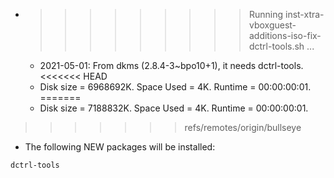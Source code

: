 * >>>>>>>>> Running inst-xtra-vboxguest-additions-iso-fix-dctrl-tools.sh ...
  * 2021-05-01: From dkms (2.8.4-3~bpo10+1), it needs dctrl-tools.
<<<<<<< HEAD
  * Disk size = 6968692K. Space Used = 4K. Runtime = 00:00:00:01.
=======
  * Disk size = 7188832K. Space Used = 4K. Runtime = 00:00:00:01.
>>>>>>> refs/remotes/origin/bullseye
  * The following NEW packages will be installed:
  ```bash
dctrl-tools
  ```
